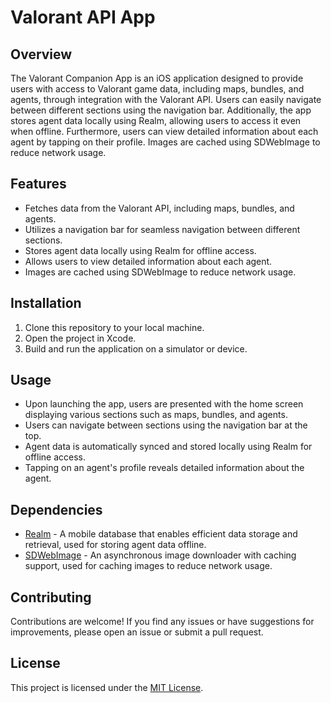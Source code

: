# Valorant API App

## Overview
The Valorant Companion App is an iOS application designed to provide users with access to Valorant game data, including maps, bundles, and agents, through integration with the Valorant API. Users can easily navigate between different sections using the navigation bar. Additionally, the app stores agent data locally using Realm, allowing users to access it even when offline. Furthermore, users can view detailed information about each agent by tapping on their profile. Images are cached using SDWebImage to reduce network usage.

## Features
- Fetches data from the Valorant API, including maps, bundles, and agents.
- Utilizes a navigation bar for seamless navigation between different sections.
- Stores agent data locally using Realm for offline access.
- Allows users to view detailed information about each agent.
- Images are cached using SDWebImage to reduce network usage.

## Installation
1. Clone this repository to your local machine.
2. Open the project in Xcode.
3. Build and run the application on a simulator or device.

## Usage
- Upon launching the app, users are presented with the home screen displaying various sections such as maps, bundles, and agents.
- Users can navigate between sections using the navigation bar at the top.
- Agent data is automatically synced and stored locally using Realm for offline access.
- Tapping on an agent's profile reveals detailed information about the agent.

## Dependencies
- [Realm](https://realm.io/) - A mobile database that enables efficient data storage and retrieval, used for storing agent data offline.
- [SDWebImage](https://github.com/SDWebImage/SDWebImage) - An asynchronous image downloader with caching support, used for caching images to reduce network usage.

## Contributing
Contributions are welcome! If you find any issues or have suggestions for improvements, please open an issue or submit a pull request.

## License
This project is licensed under the [MIT License](LICENSE).
